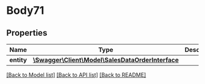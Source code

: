 # Body71

## Properties
Name | Type | Description | Notes
------------ | ------------- | ------------- | -------------
**entity** | [**\Swagger\Client\Model\SalesDataOrderInterface**](SalesDataOrderInterface.md) |  | 

[[Back to Model list]](../README.md#documentation-for-models) [[Back to API list]](../README.md#documentation-for-api-endpoints) [[Back to README]](../README.md)


